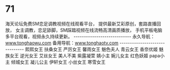 # 71
海天论坛免费SM恋足调教视频在线观看平台， 提供最新艾彩原创，套路直播回放， 女主调教，恋足舔脚，SM踩踏视频在线流畅高清画质播放， 手机平板电脑多平台观看，视频永久持续更新。 ---------------------------- 永久导航：www.tonghaowu.com  备用导航：www.tonghaotv.com ------------------------------- 熙熙女王 扶桑女王 严厉女王 馨雨女王 魅色夫人 青云女王 香奈优姬 魅族女王 逆光女王 艾丝女王 美人不美 紫露凝萱 婧小主 婉儿女主 红色妖姬 papa小主 倾城女王 凝儿公主 伊轩女王 小丝女王 寒雪女王
